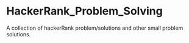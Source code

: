 # HackerRank_Problem_Solving
A collection of hackerRank problem/solutions and other small problem solutions.
